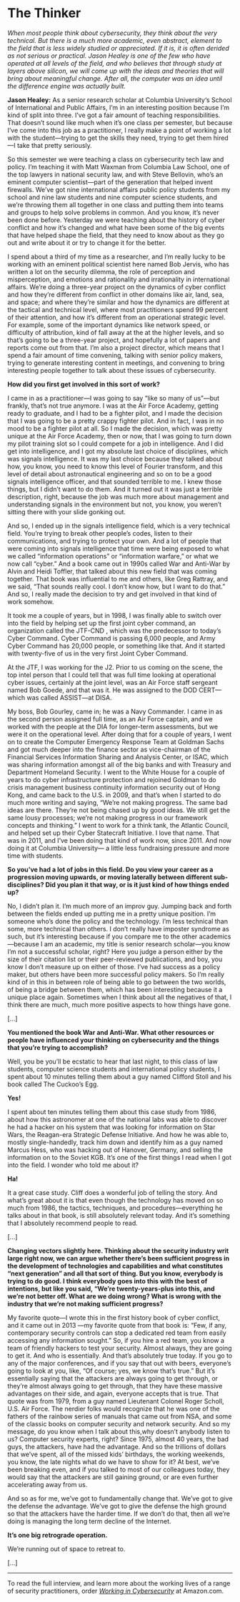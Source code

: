 # The Thinker

*When most people think about cybersecurity, they think about the very technical. But there is a much more academic, even abstract, element to the field that is less widely studied or appreciated. If it is, it is often derided as not serious or practical. Jason Healey is one of the few who have operated at all levels of the field, and who believes that through study at layers above silicon, we will come up with the ideas and theories that will bring about meaningful change. After all, the computer was an idea until the difference engine was actually built.*

**Jason Healey:** As a senior research scholar at Columbia University‘s School of International and Public Affairs, I’m in an interesting position because I’m kind of split into three. I’ve got a fair amount of teaching responsibilities. That doesn’t sound like much when it’s one class per semester, but because I’ve come into this job as a practitioner, I really make a point of working a lot with the student—trying to get the skills they need, trying to get them hired—I take that pretty seriously.

So this semester we were teaching a class on cybersecurity tech law and policy. I’m teaching it with Matt Waxman  from Columbia Law School, one of the top lawyers in national security law, and with Steve Bellovin,  who’s an eminent computer scientist—part of the generation that helped invent firewalls. We’ve got nine international affairs public policy students from my school and nine law students and nine computer science students, and we’re throwing them all together in one class and putting them into teams and groups to help solve problems in common. And you know, it’s never been done before. Yesterday we were teaching about the history of cyber conflict and how it’s changed and what have been some of the big events that have helped shape the field, that they need to know about as they go out and write about it or try to change it for the better. 

I spend about a third of my time as a researcher, and I’m really lucky to be working with an eminent political scientist here named Bob Jervis,  who has written a lot on the security dilemma, the role of perception and misperception, and emotions and rationality and irrationality in international affairs. We’re doing a three-year project on the dynamics of cyber conflict and how they’re different from conflict in other domains like air, land, sea, and space; and where they’re similar and how the dynamics are different at the tactical and technical level, where most practitioners spend 99 percent of their attention, and how it’s different from an operational strategic level. For example, some of the important dynamics like network speed, or difficulty of attribution, kind of fall away at the at the higher levels, and so that’s going to be a three-year project, and hopefully a lot of papers and reports come out from that. 
I’m also a project director, which means that I spend a fair amount of time convening, talking with senior policy makers, trying to generate interesting content in meetings, and convening to bring interesting people together to talk about these issues of cybersecurity. 

**How did you first get involved in this sort of work?**

I came in as a practitioner—I was going to say “like so many of us”—but frankly, that’s not true anymore. I was at the Air Force Academy, getting ready to graduate, and I had to be a fighter pilot,  and I made the decision that I was going to be a pretty crappy fighter pilot. And in fact, I was in no mood to be a fighter pilot at all. So I made the decision, which was pretty unique at the Air Force Academy, then or now, that I was going to turn down my pilot training slot so I could compete for a job in intelligence. And I did get into intelligence, and I got my absolute last choice of disciplines, which was signals intelligence. It was my last choice because they talked about how, you know, you need to know this level of Fourier transform, and this level of detail about astronautical engineering and so on to be a good signals intelligence officer, and that sounded terrible to me. I knew those things, but I didn’t want to do them. And it turned out it was just a terrible description, right, because the job was much more about management and understanding signals in the environment but not, you know, you weren’t sitting there with your slide gonking out.  

And so, I ended up in the signals intelligence field, which is a very technical field. You’re trying to break other people’s codes, listen to their communications, and trying to protect your own. And a lot of people that were coming into signals intelligence that time were being exposed to what we called “information operations” or “information warfare,” or what we now call “cyber.” And a book came out in 1990s called War and Anti-War  by Alvin and Heidi Toffler,  that talked about this new field that was coming together. That book was influential to me and others, like Greg Rattray,  and we said, “That sounds really cool. I don’t know how, but I want to do that.” And so, I really made the decision to try and get involved in that kind of work somehow. 

It took me a couple of years, but in 1998, I was finally able to switch over into the field by helping set up the first joint cyber command, an organization called the JTF-CND , which was the predecessor to today’s Cyber Command. Cyber Command is passing 6,000 people, and Army Cyber Command has 20,000 people, or something like that. And it started with twenty-five of us in the very first Joint Cyber Command. 

At the JTF, I was working for the J2. Prior to us coming on the scene, the top intel person that I could tell that was full time looking at operational cyber issues, certainly at the joint level, was an Air Force staff sergeant named Bob Goede, and that was it. He was assigned to the DOD CERT—which was called ASSIST—at DISA. 

My boss, Bob Gourley, came in; he was a Navy Commander. I came in as the second person assigned full time, as an Air Force captain, and we worked with the people at the DIA for longer-term assessments, but we were it on the operational level. After doing that for a couple of years, I went on to create the Computer Emergency Response Team at Goldman Sachs and got much deeper into the finance sector as vice-chairman of the Financial Services Information Sharing and Analysis Center, or ISAC, which was sharing information amongst all of the big banks and with Treasury and Department Homeland Security. I went to the White House for a couple of years to do cyber infrastructure protection and rejoined Goldman to do crisis management business continuity information security out of Hong Kong, and came back to the U.S. in 2009, and that’s when I started to do much more writing and saying, “We’re not making progress. The same bad ideas are there. They’re not being chased up by good ideas. We still get the same lousy processes; we’re not making progress in our framework concepts and thinking.” I went to work for a think tank, the Atlantic Council, and helped set up their Cyber Statecraft Initiative. I love that name. That was in 2011, and I’ve been doing that kind of work now, since 2011. And now doing it at Columbia University— a little less fundraising pressure and more time with students. 

**So you’ve had a lot of jobs in this field. Do you view your career as a progression moving upwards, or moving laterally between different sub-disciplines? Did you plan it that way, or is it just kind of how things ended up?**

No, I didn’t plan it. I’m much more of an improv guy. Jumping back and forth between the fields ended up putting me in a pretty unique position. I’m someone who’s done the policy and the technology. I’m less technical than some, more technical than others. I don’t really have imposter syndrome as such, but it’s interesting because if you compare me to the other academics—because I am an academic, my title is senior research scholar—you know I’m not a successful scholar, right? Here you judge a person either by the size of their citation list or their peer-reviewed publications, and boy, you know I don’t measure up on either of those. I’ve had success as a policy maker, but others have been more successful policy makers. So I’m really kind of in this in between role of being able to go between the two worlds, of being a bridge between them, which has been interesting because it a unique place again. Sometimes when I think about all the negatives of that, I think there are much, much more positive aspects to how things have gone.

[...]

**You mentioned the book War and Anti-War. What other resources or people have influenced your thinking on cybersecurity and the things that you’re trying to accomplish?** 

Well, you be you’ll be ecstatic to hear that last night, to this class of law students, computer science students and international policy students, I spent about 10 minutes telling them about a guy named Clifford Stoll and his book called The Cuckoo’s Egg. 

**Yes!**

I spent about ten minutes telling them about this case study from 1986, about how this astronomer at one of the national labs was able to discover he had a hacker on his system that was looking for information on Star Wars, the Reagan-era Strategic Defense Initiative.  And how he was able to, mostly single-handedly, track him down and identify him as a guy named Marcus Hess, who was hacking out of Hanover, Germany, and selling the information on to the Soviet KGB. It’s one of the first things I read when I got into the field. I wonder who told me about it?

**Ha!**

It a great case study. Cliff does a wonderful job of telling the story. And what’s great about it is that even though the technology has moved on so much from 1986, the tactics, techniques, and procedures—everything he talks about in that book, is still absolutely relevant today. And it’s something that I absolutely recommend people to read. 

[...]

**Changing vectors slightly here. Thinking about the security industry writ large right now, we can argue whether there’s been sufficient progress in the development of technologies and capabilities and what constitutes “next generation” and all that sort of thing. But you know, everybody is trying to do good. I think everybody goes into this with the best of intentions, but like you said, “We’re twenty-years-plus into this, and we’re not better off. What are we doing wrong? What is wrong with the industry that we’re not making sufficient progress?**

My favorite quote—I wrote this in the first history book of cyber conflict, and it came out in 2013 —my favorite quote from that book is: “Few, if any, contemporary security controls can stop a dedicated red team from easily accessing any information sought.” So, if you hire a red team, you know a team of friendly hackers to test your security. Almost always, they are going to get it. And who is essentially.  And that’s absolutely true today. If you go to any of the major conferences, and if you say that out with beers, everyone’s going to look at you, like, “Of course; yes, we know that’s true.” But it’s essentially saying that the attackers are always going to get through, or they’re almost always going to get through, that they have these massive advantages on their side, and again, everyone accepts that is true. That quote was from 1979, from a guy named Lieutenant Colonel Roger Scholl, U.S. Air Force. The nerdier folks would recognize that he was one of the fathers of the rainbow series of manuals that came out from NSA, and some of the classic books on computer security and network security.  And so my message, do you know when I talk about this,why doesn’t anybody listen to us?  Computer security experts, right? Since 1975, almost 40 years, the bad guys, the attackers, have had the advantage. And so the trillions of dollars that we’ve spent, all of the missed kids’ birthdays, the working weekends, you know, the late nights what do we have to show for it? At best, we’ve been breaking even, and if you talked to most of our colleagues today, they would say that the attackers are still gaining ground, or are even further accelerating away from us. 

And so as for me, we’ve got to fundamentally change that. We’ve got to give the defense the advantage. We’ve got to give the defense the high ground so that the attackers have the harder time. If we don’t do that, then all we’re doing is managing the long term decline of the Internet. 

**It’s one big retrograde operation.**

We’re running out of space to retreat to.

[...]

---

To read the full interview, and learn more about the working lives of a range of security practitioners, order *[Working in Cybersecurity](https://www.amazon.com/Working-Cybersecurity-C-suite-everywhere-between/dp/1725877759)* at Amazon.com.
